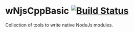 
# wNjsCppBasic [![Build Status](https://travis-ci.org/Wandalen/wNjsCppBasic.svg?branch=master)](https://travis-ci.org/Wandalen/wNjsCppBasic)

Collection of tools to write native NodeJs modules.
